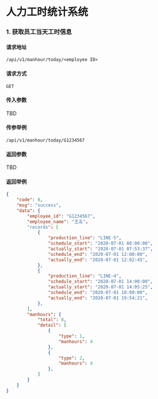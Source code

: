 # 人力工时统计系统

### 1. 获取员工当天工时信息

#### 请求地址

```
/api/v1/manhour/today/<employee ID>
```

#### 请求方式

`GET`

#### 传入参数

TBD

#### 传参举例

```
/api/v1/manhour/today/G1234567
```

#### 返回参数

TBD

#### 返回举例

```json
{
	"code": 0,
	"msg": "success",
	"data": {
		"employee_id": "G1234567",
		"employee_name": "王五"，
		"records": [
			{	
				"production_line": "LINE-5",
				"schedule_start": "2020-07-01 08:00:00",
				"actually_start": "2020-07-01 07:53:37",
				"schedule_end": "2020-07-01 12:00:00",
				"actually_end": "2020-07-01 12:02:45",
			},
			{	
				"production_line": "LINE-4",
				"schedule_start": "2020-07-01 14:00:00",
				"actually_start": "2020-07-01 14:05:25",
				"schedule_end": "2020-07-01 18:00:00",
				"actually_end": "2020-07-01 19:54:21",
			},
		],
		"manhours": {
			"total": 8,
			"detail": [
				{
					"type": 1,
					"manhours": 4
				},
				{
					"type": 2,
					"manhours": 4
				},
			]
		}
	}
}
```
<!--stackedit_data:
eyJoaXN0b3J5IjpbMjA4ODc2NjM3NV19
-->